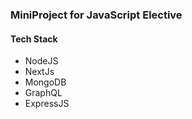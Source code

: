 ### MiniProject for JavaScript Elective
#### Tech Stack
 - NodeJS
 - NextJs
 - MongoDB
 - GraphQL
 - ExpressJS